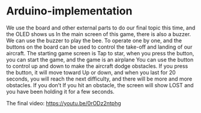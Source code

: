 # Arduino-implementation

We use the board and other external parts to do our final topic this time, and the OLED shows us
In the main screen of this game, there is also a buzzer. We can use the buzzer to play the bee.
To operate one by one, and the buttons on the board can be used to control the take-off and landing of our aircraft.
The starting game screen is Tap to star, when you press the button, you can start the game, and the game is an airplane
You can use the button to control up and down to make the aircraft dodge obstacles. If you press the button, it will move toward
Up or down, and when you last for 20 seconds, you will reach the next difficulty, and there will be more and more obstacles. If you don’t
If you hit an obstacle, the screen will show LOST and you have been holding it for a few seconds.

The final video:
https://youtu.be/0rODz2ntphg
